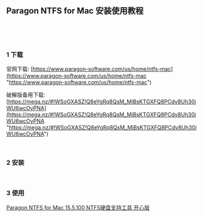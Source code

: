 ## Paragon NTFS for Mac 安装使用教程  

​    

​    

### 1 下载  

官网下载: [https://www.paragon-software.com/us/home/ntfs-mac](https://www.paragon-software.com/us/home/ntfs-mac "https://www.paragon-software.com/us/home/ntfs-mac")  

破解版备用下载: [https://mega.nz/#!WSoGXASZ!Q8eYgRq8QsM_MiBsKTGXFQ8PCdv8Uh30iWU6wcOyPNA](https://mega.nz/#!WSoGXASZ!Q8eYgRq8QsM_MiBsKTGXFQ8PCdv8Uh30iWU6wcOyPNA "https://mega.nz/#!WSoGXASZ!Q8eYgRq8QsM_MiBsKTGXFQ8PCdv8Uh30iWU6wcOyPNA")  

​            

### 2 安装    



​    

### 3 使用  

[Paragon NTFS for Mac 15.5.100 NTFS硬盘支持工具 开心版](https://www.naodai.org/archives/50.html "https://www.naodai.org/archives/50.html")  















